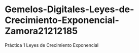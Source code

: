 # Gemelos-Digitales-Leyes-de-Crecimiento-Exponencial-Zamora21212185
Práctica 1 Leyes de Crecimiento Exponencial
